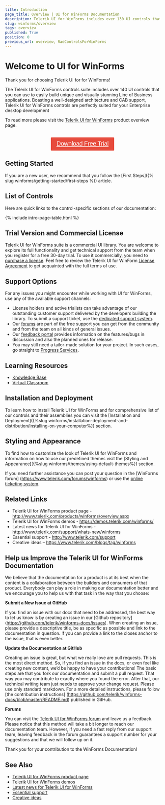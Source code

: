 ```yaml
---
title: Introduction
page_title: Overview | UI for WinForms Documentation
description: Telerik UI for WinForms includes over 130 UI controls that you can use to easily build unique and visually stunning Line of Business applications.
slug: winforms/overview
tags: overview
published: True
position: 0
previous_url: overview, RadControlsForWinForms
---
```


# Welcome to UI for WinForms

Thank you for choosing Telerik UI for for WinForms!

The Telerik UI for WinForms controls suite includes over 140 UI controls that you can use to easily build unique and visually stunning Line of Business applications. Boasting a well-designed architecture and CAB support, Telerik UI for WinForms controls are perfectly suited for your Enterprise desktop development

To read more please visit the [Telerik UI for WinForms](https://www.telerik.com/products/winforms.aspx) product overview page.
<style>
/* download trial button */

div#trial_button {
    text-align: center !important;
}

div#trial_button .trialLink {	
	color: #fff;
	background-color: #e74b3c;
	padding:.44em .9em .52em;
	font-size: 20px;
	font-weight:400;
	letter-spacing:-.025em;
	position:relative;
	display:inline-block;
	line-height:1.2;
	-webkit-transition:color .2s ease,background-color .2s ease;
	transition:color .2s ease,background-color .2s ease;
	border-radius:2px;
	-webkit-appearance:none;
	font-family:Metric,Arial,Gadget,sans-serif;
	text-align:center	
}
</style>

<div id="trial_button">
<br />
<a href="https://www.telerik.com/download-trial-file/v2-b/ui-for-winforms" class="trialLink">Download Free Trial</a>
</div> 

## Getting Started

If you are a new user, we recommend that you follow the [First Steps]({% slug winforms/getting-started/first-steps %}) article.

## List of Controls

Here are quick links to the control-specific sections of our documentation:

{% include intro-page-table.html %}

## Trial Version and Commercial License

Telerik UI for WinForms suite is a commercial UI library. You are welcome to explore its full functionality and get technical support from the team when you register for a free 30-day trial. To use it commercially, you need to [purchase a license](https://www.telerik.com/purchase.aspx). Feel free to review the Telerik UI for WinForm [License Agreement](https://www.telerik.com/purchase/license-agreement/winforms-dlw-s) to get acquainted with the full terms of use.  

## Support Options		

For any issues you might encounter while working with UI for WinForms, use any of the available support channels:

* License holders and active trialists can take advantage of our outstanding customer support delivered by the developers building the library. To submit a support ticket, use the [dedicated support system](https://www.telerik.com/account/support-tickets?pid=523&supcId=daf62541-57e0-b84c-8b5e-da9851c61873&fbp=false).
* Our [forums](https://www.telerik.com/forums/winforms) are part of the free support you can get from the community and from the team on all kinds of general issues.
* Our [feedback portal](https://feedback.telerik.com/winforms) provides information on the features/bugs in discussion and also the planned ones for release.
* You may still need a tailor-made solution for your project. In such cases, go straight to [Progress Services](https://www.progress.com/services).

## Learning Resources

* [Knowledge Base](https://docs.telerik.com/devtools/winforms/knowledge-base)
* [Virtual Classroom](https://www.telerik.com/account/support/virtual-classroom)

## Installation and Deployment

To learn how to install Telerik UI for WinForms and for comprehensive list of our controls and their assemblies you can visit the [Installation and Deployment]({%slug winforms/installation-deployment-and-distribution/installing-on-your-computer%}) section.

## Styling and Appearance

To find how to customize the look of Telerik UI for WinForms and information on how to use our predefined themes visit the [Styling and Appearance]({%slug winforms/themes/using-default-themes%}) section.

If you need further assistance you can post your question in the [WinForms forum] (https://www.telerik.com/forums/winforms) or use the [online ticketing system](https://www.telerik.com/account/login.aspx?ReturnUrl=%2faccount%2fsupport-tickets%2favailable-support-list.aspx).

## Related Links

* Telerik UI for WinForms product page - http://www.telerik.com/products/winforms/overview.aspx
* Telerik UI for WinForms demos - https://demos.telerik.com/winforms/
* Latest news for Telerik UI for WinForms - http://www.telerik.com/support/whats-new/winforms
* Essential support - http://www.telerik.com/support
* Creative ideas – https://www.telerik.com/blogs/tag/winforms

## Help us Improve the Telerik UI for WinForms Documentation

We believe that the documentation for a product is at its best when the content is a collaboration between the builders and consumers of that product. Everybody can play a role in making our documentation better and we encourage you to help us with that task in the way that you choose:

__Submit a New Issue at GitHub__

If you find an issue with our docs that need to be addressed, the best way to let us know is by creating an issue in our [Github repository] (https://github.com/telerik/winforms-docs/issues). When creating an issue, please provide a descriptive title, be as specific as possible and link to the documentation in question. If you can provide a link to the closes anchor to the issue, that is even better.

__Update the Documentation at GitHub__

Creating an issue is great, but what we really love are pull requests. This is the most direct method.  So, if you find an issue in the docs, or even feel like creating new content, we’d be happy to have your contributions! The basic steps are that you fork our documentation and submit a pull request. That way you may contribute to exactly where you found the error.  After that, our technical writing team just needs to approve your change request. Please use only standard markdown. For a more detailed instructions, please follow [the contribution instructions] (https://github.com/telerik/winforms-docs/blob/master/README.md) published in GitHub.

__Forums__

You can visit the [Telerik UI for WinForms forum](https://www.telerik.com/forums/winforms) and leave us a feedback.  Please notice that this method will take a bit longer to reach our documentation team. However, if you need a fast reply from our support team, leaving feedback in the forum guarantees a support number for your suggestions and that we will follow up on it.

Thank you for your contribution to the WinForms Documentation!

## See Also

* [Telerik UI for WinForms product page](https://www.telerik.com/products/winforms.aspx)
* [Telerik UI for WinForms demos](https://telerik-winforms-demos.s3.amazonaws.com/TelerikWinFormsExamplesLauncher.exe)
* [Latest news for Telerik UI for WinForms](https://www.telerik.com/support/whats-new/winforms)
* [Essential support](http://www.telerik.com/support)
* [Creative ideas](https://www.telerik.com/blogs/tag/ui-for-winforms)
